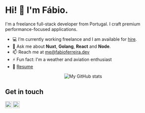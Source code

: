 # Hi! :wave: I'm Fábio.

I'm a freelance full-stack developer from Portugal.
I craft premium performance-focused applications.

- :computer: I’m currently working freelance and I am available for [hire](https://fabioferreira.dev/hire).
- :speech_balloon: Ask me about **Nuxt**, **Golang**, **React** and **Node**.
- :mailbox: Reach me at me@fabioferreira.dev
- ⚡ Fun fact: I'm a weather and aviation enthusiast
- :page_facing_up: [Resume](https://fabioferreira.dev/resume.pdf)

<p align="center">
  <img align="center" src="https://github-readme-stats.vercel.app/api?username=fabiofcferreira&theme=radical&show_icons=true&count_private=true&custom_title=My%20GitHub%20Stats" alt="My GitHub stats" />
</p>

## Get in touch
<a href="https://t.me/fabiofcferreira">
  <img align="left" alt="My Telegram" width="22px" src="https://cdn.jsdelivr.net/npm/simple-icons@v3/icons/telegram.svg" />
</a>

<a href="https://www.instagram.com/fabiofcferreira/">
  <img align="left" alt="My Instagram" width="22px" src="https://cdn.jsdelivr.net/npm/simple-icons@v3/icons/instagram.svg" />
</a>

